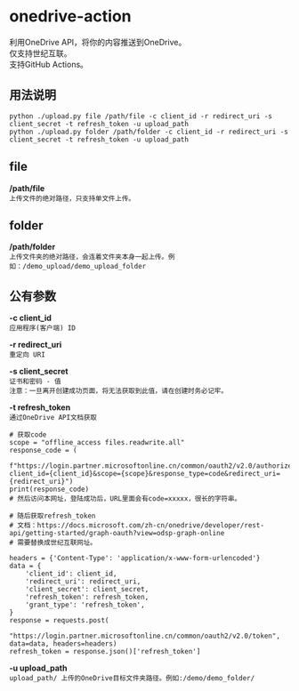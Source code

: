 # onedrive-action

利用OneDrive API，将你的内容推送到OneDrive。  
仅支持世纪互联。  
支持GitHub Actions。

## 用法说明

`python ./upload.py file /path/file -c client_id -r redirect_uri -s client_secret -t refresh_token -u upload_path`  
`python ./upload.py folder /path/folder -c client_id -r redirect_uri -s client_secret -t refresh_token -u upload_path`

## file

**/path/file**  
`上传文件的绝对路径，只支持单文件上传。`

## folder

**/path/folder**  
`上传文件夹的绝对路径，会连着文件夹本身一起上传。例如：/demo_upload/demo_upload_folder`

## 公有参数

**-c client_id**  
`应用程序(客户端) ID`

**-r redirect_uri**  
`重定向 URI`

**-s client_secret**  
`证书和密码 - 值`  
`注意：一旦离开创建成功页面，将无法获取到此值，请在创建时务必记牢。`

**-t refresh_token**  
`通过OneDrive API文档获取`

```
# 获取code
scope = "offline_access files.readwrite.all"
response_code = (
    f"https://login.partner.microsoftonline.cn/common/oauth2/v2.0/authorize?client_id={client_id}&scope={scope}&response_type=code&redirect_uri={redirect_uri}")
print(response_code)
# 然后访问本网址，登陆成功后，URL里面会有code=xxxxx，很长的字符串。

# 随后获取refresh_token
# 文档：https://docs.microsoft.com/zh-cn/onedrive/developer/rest-api/getting-started/graph-oauth?view=odsp-graph-online
# 需要替换成世纪互联网址。

headers = {'Content-Type': 'application/x-www-form-urlencoded'}
data = {
    'client_id': client_id,
    'redirect_uri': redirect_uri,
    'client_secret': client_secret,
    'refresh_token': refresh_token,
    'grant_type': 'refresh_token',
}
response = requests.post(
    "https://login.partner.microsoftonline.cn/common/oauth2/v2.0/token", data=data, headers=headers)
refresh_token = response.json()['refresh_token']
```

**-u upload_path**  
`upload_path/ 上传的OneDrive目标文件夹路径。例如:/demo/demo_folder/`
